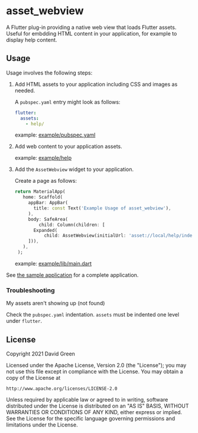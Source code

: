 # asset_webview

A Flutter plug-in providing a native web view that loads Flutter assets.
Useful for embdding HTML content in your application, for example to display
help content.

## Usage

Usage involves the following steps:

1. Add HTML assets to your application including CSS and images as needed.

   A `pubspec.yaml` entry might look as follows:

   ```yaml
   flutter:
     assets:
       - help/
   ```

   example: [example/pubspec.yaml](example/pubspec.yaml)

2. Add web content to your application assets.

   example: [example/help](example/help)

3. Add the `AssetWebview` widget to your application.

   Create a page as follows:

   ```dart
   return MaterialApp(
      home: Scaffold(
        appBar: AppBar(
          title: const Text('Example Usage of asset_webview'),
        ),
        body: SafeArea(
            child: Column(children: [
          Expanded(
              child: AssetWebview(initialUrl: 'asset://local/help/index.html'))
        ])),
      ),
    );
   ```

   example: [example/lib/main.dart](example/lib/main.dart)

See [the sample application](example) for a complete application.

### Troubleshooting

My assets aren't showing up (not found)

Check the `pubspec.yaml` indentation. `assets` must be indented one level under `flutter`.

## License

Copyright 2021 David Green

Licensed under the Apache License, Version 2.0 (the "License");
you may not use this file except in compliance with the License.
You may obtain a copy of the License at

    http://www.apache.org/licenses/LICENSE-2.0

Unless required by applicable law or agreed to in writing, software
distributed under the License is distributed on an "AS IS" BASIS,
WITHOUT WARRANTIES OR CONDITIONS OF ANY KIND, either express or implied.
See the License for the specific language governing permissions and
limitations under the License.